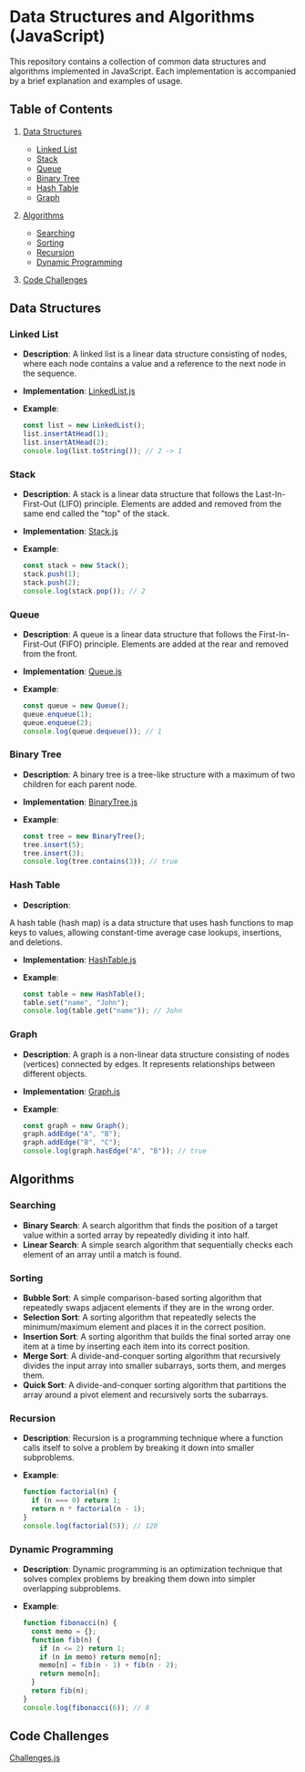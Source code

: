 # Data Structures and Algorithms (JavaScript)


This repository contains a collection of common data structures and algorithms implemented in JavaScript. Each implementation is accompanied by a brief explanation and examples of usage.

## Table of Contents

1. [Data Structures](#data-structures)
    - [Linked List](#linked-list)
    - [Stack](#stack)
    - [Queue](#queue)
    - [Binary Tree](#binary-tree)
    <!-- - [Heap](#heap) -->
    - [Hash Table](#hash-table)
    - [Graph](#graph)

2. [Algorithms](#algorithms)
    - [Searching](#searching)
    - [Sorting](#sorting)
    - [Recursion](#recursion)
    - [Dynamic Programming](#dynamic-programming)

3. [Code Challenges](#code-challenges)

## Data Structures

### Linked List

- **Description**: A linked list is a linear data structure consisting of nodes, where each node contains a value and a reference to the next node in the sequence.
- **Implementation**: [LinkedList.js](linked-list.js)
- **Example**:

  ```javascript
  const list = new LinkedList();
  list.insertAtHead(1);
  list.insertAtHead(2);
  console.log(list.toString()); // 2 -> 1
  ```

### Stack

- **Description**: A stack is a linear data structure that follows the Last-In-First-Out (LIFO) principle. Elements are added and removed from the same end called the "top" of the stack.
- **Implementation**: [Stack.js](stack-and-queue.js)
- **Example**:

  ```javascript
  const stack = new Stack();
  stack.push(1);
  stack.push(2);
  console.log(stack.pop()); // 2
  ```

### Queue

- **Description**: A queue is a linear data structure that follows the First-In-First-Out (FIFO) principle. Elements are added at the rear and removed from the front.
- **Implementation**: [Queue.js](stack-and-queue.js)
- **Example**:

  ```javascript
  const queue = new Queue();
  queue.enqueue(1);
  queue.enqueue(2);
  console.log(queue.dequeue()); // 1
  ```

### Binary Tree

- **Description**: A binary tree is a tree-like structure with a maximum of two children for each parent node.
- **Implementation**: [BinaryTree.js](data-structures/binary-tree.js)
- **Example**:

  ```javascript
  const tree = new BinaryTree();
  tree.insert(5);
  tree.insert(3);
  console.log(tree.contains(3)); // true
  ```

<!-- ### Heap

- **Description**: A heap is a specialized tree-based data structure that satisfies the heap property, where each parent node is less/greater than or equal to its child nodes.
- **Implementation**: [Heap.js](data-structures/heap.js)
- **Example**:

  ```javascript
  const heap = new Heap();
  heap.insert(4);
  heap.insert(2);
  console.log(heap.peek()); // 2
  ``` -->

### Hash Table

- **Description**:

 A hash table (hash map) is a data structure that uses hash functions to map keys to values, allowing constant-time average case lookups, insertions, and deletions.

- **Implementation**: [HashTable.js](data-structures/hash-table.js)
- **Example**:

  ```javascript
  const table = new HashTable();
  table.set("name", "John");
  console.log(table.get("name")); // John
  ```

### Graph

- **Description**: A graph is a non-linear data structure consisting of nodes (vertices) connected by edges. It represents relationships between different objects.
- **Implementation**: [Graph.js](data-structures/graph.js)
- **Example**:

  ```javascript
  const graph = new Graph();
  graph.addEdge("A", "B");
  graph.addEdge("B", "C");
  console.log(graph.hasEdge("A", "B")); // true
  ```

## Algorithms

### Searching

- **Binary Search**: A search algorithm that finds the position of a target value within a sorted array by repeatedly dividing it into half.
- **Linear Search**: A simple search algorithm that sequentially checks each element of an array until a match is found.

### Sorting

- **Bubble Sort**: A simple comparison-based sorting algorithm that repeatedly swaps adjacent elements if they are in the wrong order.
- **Selection Sort**: A sorting algorithm that repeatedly selects the minimum/maximum element and places it in the correct position.
- **Insertion Sort**: A sorting algorithm that builds the final sorted array one item at a time by inserting each item into its correct position.
- **Merge Sort**: A divide-and-conquer sorting algorithm that recursively divides the input array into smaller subarrays, sorts them, and merges them.
- **Quick Sort**: A divide-and-conquer sorting algorithm that partitions the array around a pivot element and recursively sorts the subarrays.

### Recursion

- **Description**: Recursion is a programming technique where a function calls itself to solve a problem by breaking it down into smaller subproblems.
- **Example**:

  ```javascript
  function factorial(n) {
    if (n === 0) return 1;
    return n * factorial(n - 1);
  }
  console.log(factorial(5)); // 120
  ```

### Dynamic Programming

- **Description**: Dynamic programming is an optimization technique that solves complex problems by breaking them down into simpler overlapping subproblems.
- **Example**:

  ```javascript
  function fibonacci(n) {
    const memo = {};
    function fib(n) {
      if (n <= 2) return 1;
      if (n in memo) return memo[n];
      memo[n] = fib(n - 1) + fib(n - 2);
      return memo[n];
    }
    return fib(n);
  }
  console.log(fibonacci(6)); // 8
  ```

## Code Challenges

[Challenges.js](challenges.js)
